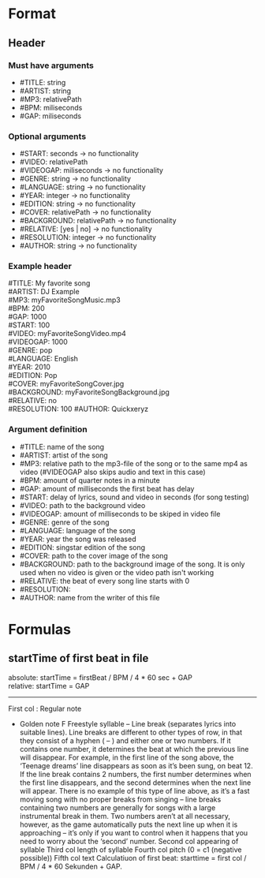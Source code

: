 # Format
## Header
### Must have arguments
- #TITLE: string
- #ARTIST: string
- #MP3: relativePath
- #BPM: miliseconds
- #GAP: miliseconds

### Optional arguments 
- #START: seconds -> no functionality
- #VIDEO: relativePath
- #VIDEOGAP: miliseconds -> no functionality
- #GENRE: string -> no functionality
- #LANGUAGE: string -> no functionality
- #YEAR: integer -> no functionality
- #EDITION: string -> no functionality
- #COVER: relativePath -> no functionality
- #BACKGROUND: relativePath -> no functionality
- #RELATIVE: [yes | no] -> no functionality
- #RESOLUTION: integer -> no functionality
- #AUTHOR: string -> no functionality

### Example header
#TITLE: My favorite song\
#ARTIST: DJ Example\
#MP3: myFavoriteSongMusic.mp3\
#BPM: 200\
#GAP: 1000\
#START: 100\
#VIDEO: myFavoriteSongVideo.mp4\
#VIDEOGAP: 1000\
#GENRE: pop\
#LANGUAGE: English\
#YEAR: 2010\
#EDITION: Pop\
#COVER: myFavoriteSongCover.jpg\
#BACKGROUND: myFavoriteSongBackground.jpg\
#RELATIVE: no\
#RESOLUTION: 100
#AUTHOR: Quickxeryz

### Argument definition
- #TITLE: name of the song
- #ARTIST: artist of the song
- #MP3: relative path to the mp3-file of the song or to the same mp4 as video (#VIDEOGAP also skips audio and text in this case)
- #BPM: amount of quarter notes in a minute
- #GAP: amount of milliseconds the first beat has delay 
- #START: delay of lyrics, sound and video in seconds (for song testing)
- #VIDEO: path to the background video
- #VIDEOGAP: amount of milliseconds to be skiped in video file
- #GENRE: genre of the song
- #LANGUAGE: language of the song
- #YEAR: year the song was released
- #EDITION: singstar edition of the song
- #COVER: path to the cover image of the song
- #BACKGROUND: path to the background image of the song. It is only used when no video is given or the video path isn't working
- #RELATIVE: the beat of every song line starts with 0 
- #RESOLUTION:
- #AUTHOR: name from the writer of this file

# Formulas
## startTime of first beat in file
absolute: startTime = firstBeat / BPM / 4 * 60 sec + GAP\
relative: startTime = GAP

-----------------------------------------------------------
First col
: Regular note
* Golden note
F Freestyle syllable
– Line break (separates lyrics into suitable lines).
Line breaks are different to other types of row, in that they consist of a hyphen ( – ) and either one or two numbers. If it contains one number, it determines the beat at which the previous line will disappear. For example, in the first line of the song above, the ‘Teenage dreams’ line disappears as soon as it’s been sung, on beat 12. If the line break contains 2 numbers, the first number determines when the first line disappears, and the second determines when the next line will appear. There is no example of this type of line above, as it’s a fast moving song with no proper breaks from singing – line breaks containing two numbers are generally for songs with a large instrumental break in them. Two numbers aren’t at all necessary, however, as the game automatically puts the next line up when it is approaching – it’s only if you want to control when it happens that you need to worry about the ‘second’ number.
Second col
appearing of syllable
Third col
length of syllable
Fourth col
pitch (0 = c1 (negative possible))
Fifth col
text 
Calculatiuon of first beat: starttime = first col / BPM / 4 * 60 Sekunden + GAP.